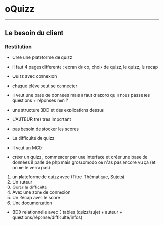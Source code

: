 # oQuizz

---

## Le besoin du client

### Restitution

-   Crée une plateforme de quizz
-   il faut 4 pages differente : ecran de co, choix de quizz, le quizz, le recap
-   Quizz avec connexion
-   chaque élève peut se connecter
-   Il veut une base de données mais il faut d'abord qu'il nous passe les questions + réponses non ?
-   une structure BDD et des explications dessus
-   L'AUTEUR tres tres important
-   pas besoin de stocker les scores
-   La difficulté du quizz
-   Il veut un MCD

-   créer un quizz , commencer par une interface et créer une base de données il parle de php mais grossomodo on n'as pas encore vu ça (et on ne le verra pas)

1. un plateforme de quizz avec (Titre, Thématique, Sujets)
2. Un auteur
3. Gerer la difficulté
4. Avec une zone de connexion
5. Un Récap avec le score
6. Une documentation

-   BDD relationnelle avec 3 tables (quizz/sujet + auteur + questions/réponse/difficulté/infos)

